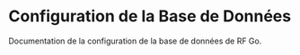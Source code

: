 # Configuration de la Base de Données

Documentation de la configuration de la base de données de RF Go. 